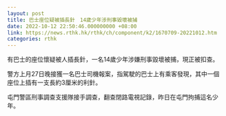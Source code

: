 ```yaml
---
layout: post
title: 巴士座位疑被插長針　14歲少年涉刑事毀壞被捕
date: 2022-10-12 22:50:46.000000000 +08:00
link: https://news.rthk.hk/rthk/ch/component/k2/1670709-20221012.htm
categories: rthk
---
```


有巴士的座位懷疑被人插長針，一名14歲少年涉嫌刑事毀壞被捕，現正被扣查。

警方上月27日晚接獲一名巴士司機報案，指駕駛的巴士上有乘客發現，其中一個座位上插有一支長約3厘米的利針。

屯門警區刑事調查支援隊接手調查，翻查閉路電視記錄，昨日在屯門拘捕這名少年。

